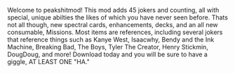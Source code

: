 Welcome to peakshitmod!
This mod adds 45 jokers and counting, all with special, unique abilties the likes of which you have never seen before.
Thats not all though, new spectral cards, enhancements, decks, and an all new consumable, Missions.
Most items are references, including several jokers that reference things such as Kanye West, Isaacwhy, Bendy and the Ink Machine, Breaking Bad, The Boys, Tyler The Creator, Henry Stickmin, DougDoug, and more!
Download today and you will be sure to have a giggle, AT LEAST ONE "HA."